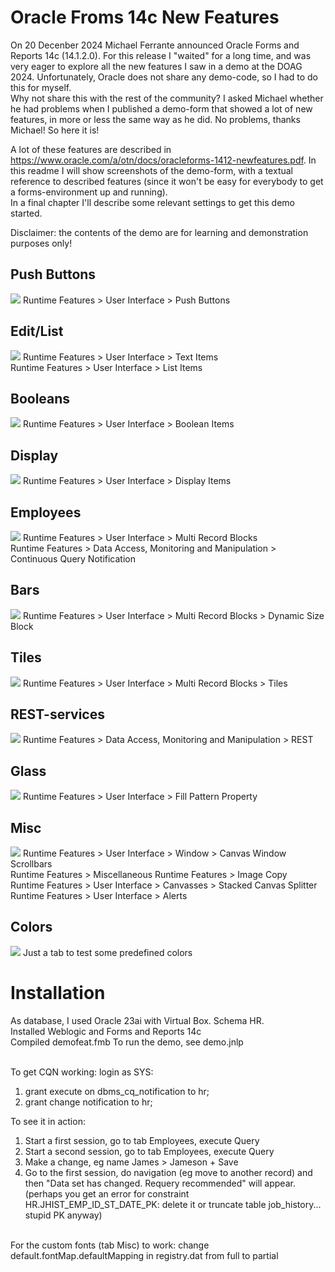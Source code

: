 # Oracle Froms 14c New Features
 
On 20 Decenber 2024 Michael Ferrante announced Oracle Forms and Reports 14c (14.1.2.0). For this release I "waited" for a long time, and was very eager to explore all the new features I saw in a demo at the DOAG 2024. Unfortunately, Oracle does not share any demo-code, so I had to do this for myself.<br/>
Why not share this with the rest of the community? I asked Michael whether he had problems when I published a demo-form that showed a lot of new features, in more or less the same way as he did. No problems, thanks Michael! So here it is!

A lot of these features are described in https://www.oracle.com/a/otn/docs/oracleforms-1412-newfeatures.pdf. In this readme I will show screenshots of the demo-form, with a textual reference to described features (since it won't be easy for everybody to get a forms-environment up and running).<br/>
In a final chapter I'll describe some relevant settings to get this demo started.

Disclaimer: the contents of the demo are for learning and demonstration purposes only!

## Push Buttons
![](resources/14c-pushbuttons.gif)
Runtime Features > User Interface > Push Buttons

## Edit/List
![](resources/14c-edit-list.gif)
Runtime Features > User Interface > Text Items<br/>
Runtime Features > User Interface > List Items

## Booleans
![](resources/14c-booleans.gif)
Runtime Features > User Interface > Boolean Items

## Display
![](resources/14c-display.gif)
Runtime Features > User Interface > Display Items

## Employees
![](resources/14c-emp.gif)
Runtime Features > User Interface > Multi Record Blocks<br/>
Runtime Features > Data Access, Monitoring and Manipulation > Continuous Query Notification

## Bars
![](resources/14c-bars.gif)
Runtime Features > User Interface > Multi Record Blocks > Dynamic Size Block

## Tiles
![](resources/14c-tiles.gif)
Runtime Features > User Interface > Multi Record Blocks > Tiles

## REST-services
![](resources/14c-rest.gif)
Runtime Features > Data Access, Monitoring and Manipulation > REST

## Glass
![](resources/14c-glass.gif)
Runtime Features > User Interface > Fill Pattern Property

## Misc
![](resources/14c-misc.gif)
Runtime Features > User Interface > Window > Canvas Window Scrollbars<br/>
Runtime Features > Miscellaneous Runtime Features > Image Copy<br/>
Runtime Features > User Interface > Canvasses > Stacked Canvas Splitter<br/>
Runtime Features > User Interface > Alerts

## Colors
![](resources/14c-colors.png)
Just a tab to test some predefined colors

# Installation
As database, I used Oracle 23ai with Virtual Box. Schema HR.<br/>
Installed Weblogic and Forms and Reports 14c<br/>
Compiled demofeat.fmb
To run the demo, see demo.jnlp<br/><br/>

To get CQN working: login as SYS:<br/>
1. grant execute on dbms_cq_notification to hr;<br/>
2. grant change notification to hr;<br/>

<!-- eol -->

To see it in action:<br/>
1. Start a first session, go to tab Employees, execute Query<br/>
2. Start a second session, go to tab Employees, execute Query<br/>
3. Make a change, eg name James > Jameson + Save<br/>
4. Go to the first session, do navigation (eg move to another record) and then "Data set has changed. Requery recommended" will appear.<br/>
(perhaps you get an error for constraint HR.JHIST_EMP_ID_ST_DATE_PK: delete it or truncate table job_history... stupid PK anyway)<br/><br/>

For the custom fonts (tab Misc) to work: change default.fontMap.defaultMapping in registry.dat from full to partial